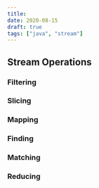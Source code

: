 ```yaml
---
title:
date: 2020-08-15
draft: true
tags: ["java", "stream"]
---
```



## Stream Operations

### Filtering


### Slicing


### Mapping



### Finding


### Matching


### Reducing


